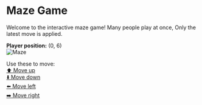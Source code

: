 # Maze Game  
Welcome to the interactive maze game! Many people play at once, Only the latest move is applied.

**Player position:** (0, 6)  
![Maze](https://github-maze-game.vercel.app/images/pos_0_6.png?t=1760889659238)

Use these to move:  
[⬆️ Move up](https://github-maze-game.vercel.app/move/0_6_w)  
[⬇️ Move down](https://github-maze-game.vercel.app/move/0_6_s)  
[⬅️ Move left](https://github-maze-game.vercel.app/move/0_6_a)  
[➡️ Move right](https://github-maze-game.vercel.app/move/0_6_d)
